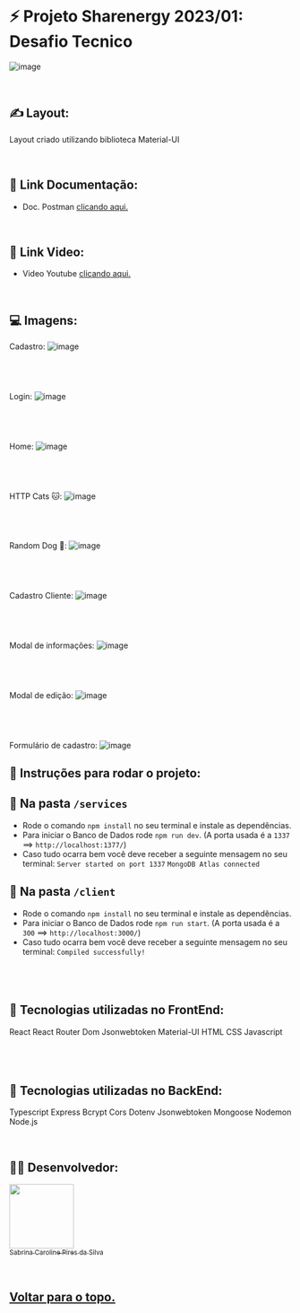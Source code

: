 <h1 id="top"> ⚡️ Projeto Sharenergy 2023/01: Desafio Tecnico </h1>

![image](https://user-images.githubusercontent.com/99099328/212432523-9c0ff214-d107-406d-8bac-c62369034820.png)

<br>

## ✍️ Layout:
  Layout criado utilizando biblioteca Material-UI

<br>

## 🔗 Link Documentação: 
  - Doc. Postman [clicando aqui.](https://documenter.getpostman.com/view/22954681/2s8ZDR9SJT)

<br>

## 🔗 Link Video: 
  - Video Youtube [clicando aqui.](https://youtu.be/Aa1MQMmDSjE)

<br>  

## 💻 Imagens:

Cadastro:
![image](https://user-images.githubusercontent.com/99099328/212428839-4a9b5c6b-18bb-45e1-98c9-e3e4205d24ab.png)

## <br>

Login:
![image](https://user-images.githubusercontent.com/99099328/212428988-f19240be-8e5e-4291-9114-1ebb3b3e4eb5.png)

## <br>

Home: 
![image](https://user-images.githubusercontent.com/99099328/212429104-e4845240-8f74-4aad-ba0f-17f2f7dd5f59.png)

## <br>

HTTP Cats 🐱:
![image](https://user-images.githubusercontent.com/99099328/212429153-794d9428-32ec-4879-ae8c-9ef76acd6d08.png)

## <br>

Random Dog 🐶:
![image](https://user-images.githubusercontent.com/99099328/212429231-0fb43aef-7e4b-48b5-93db-56792a5eba91.png)

## <br>

Cadastro Cliente:
![image](https://user-images.githubusercontent.com/99099328/212429304-3620ff18-5eb1-4f82-9e7e-ba9a895e0f8e.png)

## <br>

Modal de informações:
![image](https://user-images.githubusercontent.com/99099328/212429468-c715d824-dd15-4f68-a611-971b16b8dd31.png)

## <br>

Modal de edição:
![image](https://user-images.githubusercontent.com/99099328/212429528-b294dade-b835-4d88-a802-ba6215322157.png)

## <br>

Formulário de cadastro:
![image](https://user-images.githubusercontent.com/99099328/212429581-982a458b-f32f-4e09-b061-4320a45b2e8c.png)


## :dart: Instruções para rodar o projeto:

## :dart: Na pasta ``/services``

- Rode o comando ``npm install`` no seu terminal e instale as dependências.
- Para iniciar o Banco de Dados rode ``npm run dev``. (A porta usada é a ``1337`` ==> ``http://localhost:1377/``)
- Caso tudo ocarra bem você deve receber a seguinte mensagem no seu terminal:
`` Server started on port 1337 ``
`` MongoDB Atlas connected ``

## :dart: Na pasta ``/client``

- Rode o comando ``npm install`` no seu terminal e instale as dependências.
- Para iniciar o Banco de Dados rode ``npm run start``. (A porta usada é a ``300`` ==> ``http://localhost:3000/``)
- Caso tudo ocarra bem você deve receber a seguinte mensagem no seu terminal:
``Compiled successfully!``

## <br>

## :dart: Tecnologias utilizadas no FrontEnd:
React
React Router Dom
Jsonwebtoken
Material-UI
HTML
CSS
Javascript

## <br>

## :dart: Tecnologias utilizadas no BackEnd:
Typescript
Express
Bcrypt
Cors
Dotenv
Jsonwebtoken
Mongoose
Nodemon
Node.js

<br>

## 👨‍💻 Desenvolvedor:
[<img src="https://avatars.githubusercontent.com/u/99099328?v=4" width=115><br><sub>Sabrina Caroline Pires da Silva</sub>](https://github.com/sabrinapiress) 

<br>

<h2>
  <a href='#top'>Voltar para o topo.</a>
</h2>
